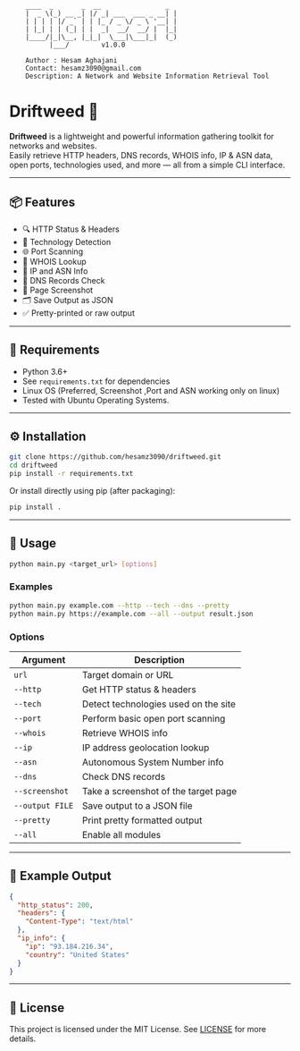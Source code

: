 ```
    ____  _       _  __                _ 
    |  _ \(_) __ _| |/ _| ___  ___ _ __| |
    | | | | |/ _` | | |_ / _ \/ _ \ '__| |
    | |_| | | (_| | |  _|  __/  __/ |  |_|
    |____/|_|\__, |_|_|  \___|\___|_|  (_)
          |___/        v1.0.0

    Author : Hesam Aghajani
    Contact: hesamz3090@gmail.com
    Description: A Network and Website Information Retrieval Tool
```

# Driftweed 🌿

**Driftweed** is a lightweight and powerful information gathering toolkit for networks and websites.  
Easily retrieve HTTP headers, DNS records, WHOIS info, IP & ASN data, open ports, technologies used, and more — all from a simple CLI interface.

---

## 📦 Features

- 🔍 HTTP Status & Headers  
- 🧠 Technology Detection  
- 🌐 Port Scanning  
- 🧾 WHOIS Lookup  
- 🧠 IP and ASN Info  
- 🧬 DNS Records Check  
- 📸 Page Screenshot
- 🗂 Save Output as JSON  
- ✅ Pretty-printed or raw output  

---

## 📌 Requirements

- Python 3.6+
- See `requirements.txt` for dependencies
- Linux OS (Preferred, Screenshot ,Port and ASN working only on linux)
- Tested with Ubuntu Operating Systems.

---

## ⚙️ Installation

```bash
git clone https://github.com/hesamz3090/driftweed.git
cd driftweed
pip install -r requirements.txt
```

Or install directly using pip (after packaging):

```bash
pip install .
```

---

## 🚀 Usage

```bash
python main.py <target_url> [options]
```

### Examples

```bash
python main.py example.com --http --tech --dns --pretty
python main.py https://example.com --all --output result.json
```

### Options

| Argument        | Description                               |
|-----------------|-------------------------------------------|
| `url`           | Target domain or URL                      |
| `--http`        | Get HTTP status & headers                 |
| `--tech`        | Detect technologies used on the site      |
| `--port`        | Perform basic open port scanning          |
| `--whois`       | Retrieve WHOIS info                       |
| `--ip`          | IP address geolocation lookup             |
| `--asn`         | Autonomous System Number info             |
| `--dns`         | Check DNS records                         |
| `--screenshot`  | Take a screenshot of the target page      |
| `--output FILE` | Save output to a JSON file                |
| `--pretty`      | Print pretty formatted output             |
| `--all`         | Enable all modules                        |

---

## 📁 Example Output

```json
{
  "http_status": 200,
  "headers": {
    "Content-Type": "text/html"
  },
  "ip_info": {
    "ip": "93.184.216.34",
    "country": "United States"
  }
}
```

---


## 📝 License

This project is licensed under the MIT License. See [LICENSE](LICENSE) for more details.
